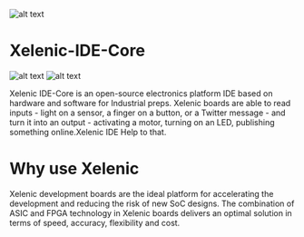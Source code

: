 ![alt text](http://xelenic.com/selni.png)

# Xelenic-IDE-Core
![alt text](https://img.shields.io/badge/build-passing-brightgreen.svg)
![alt text](https://img.shields.io/badge/Range-Advanced-brightgreen.svg)


Xelenic IDE-Core is an open-source electronics platform IDE based on hardware and software for Industrial preps. Xelenic boards are able to read inputs - light on a sensor, a finger on a button, or a Twitter message - and turn it into an output - activating a motor, turning on an LED, publishing something online.Xelenic IDE Help to that.

# Why use Xelenic
Xelenic development boards are the ideal platform for accelerating the development and reducing the risk of new SoC designs. The combination of ASIC and FPGA technology in Xelenic boards delivers an optimal solution in terms of speed, accuracy, flexibility and cost.

